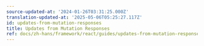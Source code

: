 ```yaml
---
source-updated-at: '2024-01-26T03:31:25.000Z'
translation-updated-at: '2025-05-06T05:25:27.117Z'
id: updates-from-mutation-responses
title: Updates from Mutation Responses
ref: docs/zh-hans/framework/react/guides/updates-from-mutation-responses.md
---
```

